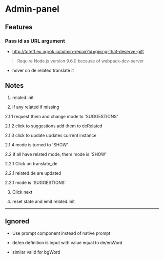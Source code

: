 # Admin-panel

## Features

### Pass id as URL argument

- http://toteff.eu.ngrok.io/admin-repair?id=giving-that-deserve-gift

> Require Node.js version 9.6.0 because of webpack-dev-server

- hover on de related translate it

## Notes

1. related.init

2. if any related if missing

2.1.1 request them and change mode to 'SUGGESTIONS'

2.1.2 click to suggestions add them to deRelated

2.1.3 click to update updates current instance

2.1.4 mode is turned to 'SHOW'

2.2 if all have related mode, them mode is 'SHOW'

2.2.1 Click on translate_de

2.2.1 related.de are updated

2.2.1 mode is 'SUGGESTIONS'

3. Click next

4. reset state and emit related.init

---

## Ignored

- Use prompt component instead of native prompt

- de/en definition is input with value equal to de/enWord

- similar valid for bgWord